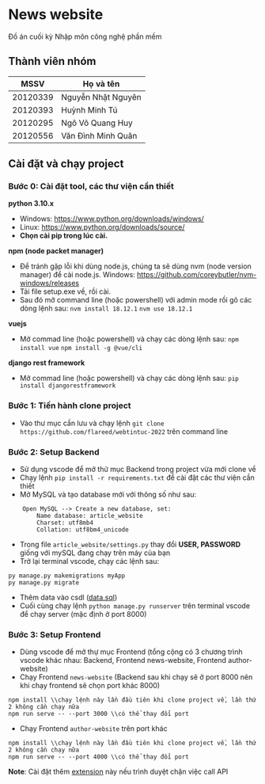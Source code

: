 # News website

Đồ án cuối kỳ Nhập môn công nghệ phần mềm

## Thành viên nhóm

| MSSV     | Họ và tên           |
| -------- | ---------------------- |
| 20120339 | Nguyễn Nhật Nguyên  |
| 20120393 | Huỳnh Minh Tú        |
| 20120295 | Ngô Võ Quang Huy     |
| 20120556 | Văn Đình Minh Quân |

## Cài đặt và chạy project

### Bước 0: Cài đặt tool, các thư viện cần thiết

**python 3.10.x**

- Windows: https://www.python.org/downloads/windows/
- Linux: https://www.python.org/downloads/source/
- **Chọn cài pip trong lúc cài.**

**npm (node packet manager)**

- Để tránh gặp lỗi khi dùng node.js, chúng ta sẽ dùng nvm (node version manager) để cài node.js.
  Windows: https://github.com/coreybutler/nvm-windows/releases
- Tải file setup.exe về, rồi cài.
- Sau đó mở command line (hoặc powershell) với admin mode rồi gõ các dòng lệnh sau:
  `nvm install 18.12.1`
  `nvm use 18.12.1`

 **vuejs**

- Mở commad line (hoặc powershell) và chạy các dòng lệnh sau:
  `npm install vue`
  `npm install -g @vue/cli`

**django rest framework**

- Mở commad line (hoặc powershell) và chạy các dòng lệnh sau: `pip install djangorestframework`

### Bước 1: Tiến hành clone project

- Vào thư mục cần lưu và chạy lệnh `git clone https://github.com/flareed/webtintuc-2022` trên command line

### Bước 2: Setup Backend

- Sử dụng vscode để mở thử mục Backend trong project vừa mới clone về
- Chạy lệnh `pip install -r requirements.txt` để cài đặt các thư viện cần thiết
- Mở MySQL và tạo database mới với thông số như sau:

```
    Open MySQL --> Create a new database, set:
        Name database: article_website
        Charset: utf8mb4
        Collation: utf8bm4_unicode
```

- Trong file `article_website/settings.py` thay đổi **USER, PASSWORD** giống với mySQL đang chạy trên máy của bạn
- Trở lại terminal vscode, chạy các lệnh sau:

```
py manage.py makemigrations myApp
py manage.py migrate
```

- Thêm data vào csdl ([data.sql](https://studenthcmusedu-my.sharepoint.com/:u:/g/personal/20120393_student_hcmus_edu_vn/EYHTs2KvJ_NHjPyPyx7O3WUBOjBcBop3aR5uKjHGv4Wu0Q?e=5u1jOZ))
- Cuối cùng chạy lệnh `python manage.py runserver` trên terminal vscode để chạy server (mặc định ở port 8000)

### Bước 3: Setup Frontend

- Dùng vscode để mở thự mục Frontend (tổng cộng có 3 chương trình vscode khác nhau: Backend, Frontend news-website, Frontend author-website)
- Chạy Frontend `news-website` (Backend sau khi chạy sẽ ở port 8000 nên khi chạy frontend sẽ chọn port khác 8000)

```
npm install \\chạy lệnh này lần đầu tiên khi clone project về, lần thứ 2 không cần chạy nữa
npm run serve -- --port 3000 \\có thể thay đổi port
```

- Chạy Frontend `author-website` trên port khác

```
npm install \\chạy lệnh này lần đầu tiên khi clone project về, lần thứ 2 không cần chạy nữa
npm run serve -- --port 4000 \\có thể thay đổi port
```

**Note**: Cài đặt thêm [extension](https://chrome.google.com/webstore/detail/moesif-origin-cors-change/digfbfaphojjndkpccljibejjbppifbc) này nếu trình duyệt chặn việc call API
